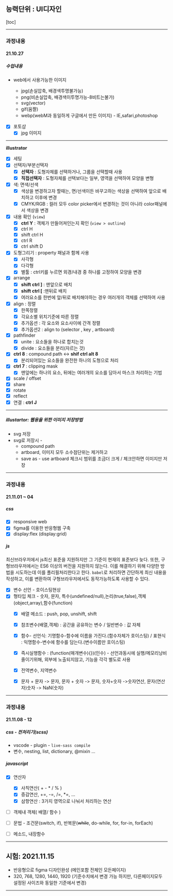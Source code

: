 ## 능력단위 : UI디자인

[toc]

---

### 과정내용

#### 21.10.27

##### 수업내용

- web에서 사용가능한 이미지

  - jpg(손실압축, 배경색투명불가능)
  - png(비손실압축, 배경색이투명가능-8비트는불가)
  - svg(vector)
  - gif(움짤)
  - webp(webM과 동일하게 구글에서 만든 이미지) - IE,safari,photoshop

  

- [x] 포토샵
  - [x] jpg 이미지 

---

**illustrator**

- [x] 세팅
- [x] 선택자/부분선택자
  - [x] **선택자** : 도형자체를 선택하거나, 그룹을 선택할때 사용
  - [x] **직접선택자** : 도형자체를 선택보다는 일부, 영역을 선택하여 모양을 변형
- [x] 색: 면색/선색
  - [x] 색상을 변경하고자 할때는, 면/선색이든 바꾸고하는 색상을 선택하여 앞으로 배치하고 이후에 변경
  - [x] CMYK/RGB : 컬러 모두 color picker에서 변경하는 것이 아니라 color패널에서 색상을 변경
- [x] 내용 확인 (`view`)
  - [x] **ctrl Y** : 객체가 만들어져인는지 확인  (`view > outline`)
  - [x] ctrl H 
  - [x] shift ctrl H
  - [x] ctrl R 
  - [x] ctrl shift D
- [x] 도형그리기 : property 패널과 함께 사용
  - [x] 사각형
  - [x] 다각형
  - [x] 별툴 : ctrl키를 누르면 외경/내경 중 하나를 고정하여 모양을 변경
- [x] arrange
  - [x] **shift ctrl ]**  : 맨앞으로 배치
  - [x] **shift ctrl  [** :맨뒤로 배치
  - [x] 여러요소를 한번에 앞/뒤로 배치해야하는 경우 여러개의 객체를 선택하여 사용
- [x] align : 정렬
  - [x] 한쪽정렬
  - [x] 각요소별 위치기준에 따른 정렬
  - [x] 추가옵션 : 각 요소와 요소사이에 간격 정렬
  - [x] 추가옵션2 : align to (selector , key , artboard)
- [x] pathfinder
  - [x] unite : 요소들을 하나로 합치는것 
  - [x] divide : 요소들을 분리(자르는 것)
- [x] **ctrl 8** : compound path <-> **shif ctrl alt 8**
  - [x] 분리되어있는 요소들을 완전한 하나의 도형으로 처리
- [x] **ctrl 7** : clipping mask
  - [x] 맨앞에는 하나의 요소, 뒤에는 여러개의 요소를 담아서 마스크 처리하는 기법
- [x] scale / offset
- [x] share
- [x] rotate
- [x] reflect
- [x] 연결 : **ctrl J** 

---

##### illustartor: 웹용을 위한 이미지 저장방법

- svg 저장 
- svg로 저장시 - 
  - compound path
  - artboard, 이미지 모두 소수점단위는 제거하고 
  - save as - use artboard 체크시 범위를 조금더 크게 / 체크안하면 이미지만 저장

---

### 과정내용

#### 21.11.01 ~ 04

##### css

- [x] responsive web 
- [x] figma를 이용한 반응형웹 구축
- [x] display:flex (display:grid)

##### js 

최신브라우저에서 js최신 표준을 지원하지만 그 기준이 현재의 표준보다 늦다. 
또한, 구형브라우저에서는 ES6 이상의 버전을 지원하지 않는다. 
이를 해결하기 위해 다양한 방법을 시도하는데 이를 폴리필처리한다고 한다. 
`babel`로 처리하면 간단하게 최신 내용을 작성하고, 
이를 변환하여 구형브라우저에서도 동작가능하도록 사용할 수 있다.

- [x] 변수 선언 - 호이스팅현상 
- [x] 형타입 체크 - 숫자, 문자, 특수(undefined/null),논리(true,false),객체(object,array),함수(function)
  - [x] 배열 메소드 : push, pop, unshift, shift
  - [x] 참조변수(배열,객체) : 공간을 공유하는 변수 / 일반변수 : 값 자체
  - [x] 함수- 선언식: 기명함수-함수에 이름을 가진다.(함수자체가 호이스팅) / 표현식 : 익명함수-변수에 함수를 담는다.(변수이름만 호이스팅)
  - [x] 즉시실행함수 : (function(매개변수){})(인수) - 선언과동시에 실행/메모리낭비줄이기위해, 외부에 노출되지않고, 기능을 각각 별도로 사용
  - [x] 전역변수, 지역변수
  - [x] 문자 + 문자 -> 문자, 문자 + 숫자 -> 문자, 숫자+숫자 ->숫자연산, 문자(연산자)숫자 -> NaN(숫자)


---

### 과정내용

#### 21.11.08 - 12

##### css - 전처리기(scss)

- vscode - plugin - `live-sass compile`
- 변수, nesting, list, dictionary, @mixin ...

##### javascript

- [x] 연산자
  - [x] 사칙연산( + - * / % )
  - [x] 증감연산,  +=, -=, /=, *=, ...
  - [x] 삼항연산 : 3가지 영역으로 나눠서 처리하는 연산
- [ ] 객체내 객체( 배열/ 함수 )
- [ ] 문법 - 조건문(switch, if), 반복문(~~while~~, do-while, for, for-in, forEach)
- [ ] 메소드, 내장함수





---

## 시험: 2021.11.15

- 반응형으로 figma 디자인완성 (메인포함 전체인 모든페이지)
- 320, 768, 1280, 1440, 1920 (기준수치에서 변경 가능 하지만, 다른페이지모두 설정된 사이즈와 동일한 기준에서 변경)

---









